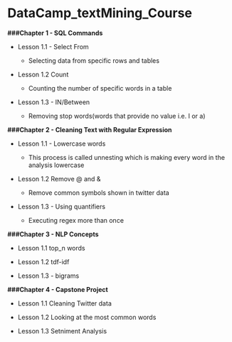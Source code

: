 # DataCamp_textMining_Course

__###Chapter 1 - SQL Commands__

- Lesson 1.1 - Select From
	
	+ Selecting data from specific rows and tables

- Lesson 1.2 Count

	+ Counting the number of specific words in a table

- Lesson 1.3 - IN/Between

	+ Removing stop words(words that provide no value i.e. I or a)

__###Chapter 2 - Cleaning Text with Regular Expression__

- Lesson 1.1 - Lowercase words
	
	+ This process is called unnesting which is making every word in the analysis lowercase

- Lesson 1.2 Remove @ and &

	+ Remove common symbols shown in twitter data

- Lesson 1.3 - Using quantifiers 

	+ Executing regex more than once

__###Chapter 3 - NLP Concepts__

- Lesson 1.1  top_n words

- Lesson 1.2 tdf-idf

- Lesson 1.3 - bigrams

__###Chapter 4 - Capstone Project__

- Lesson 1.1 Cleaning Twitter data

- Lesson 1.2 Looking at the most common words

- Lesson 1.3 Setniment Analysis